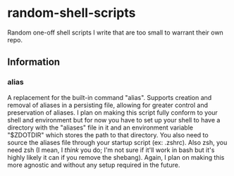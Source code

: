 # random-shell-scripts
Random one-off shell scripts I write that are too small to warrant their own repo.

## Information

### alias
A replacement for the built-in command "alias". Supports creation and removal of aliases in a persisting file, allowing for greater control and preservation of aliases. I plan on making this script fully conform to your shell and environment but for now you have to set up your shell to have a directory with the "aliases" file in it and an environment variable "$ZDOTDIR" which stores the path to that directory. You also need to source the aliases file through your startup script (ex: .zshrc). Also zsh, you need zsh (I mean, I *think* you do; I'm not sure if it'll work in bash but it's highly likely it can if you remove the shebang). Again, I plan on making this more agnostic and without any setup required in the future.
